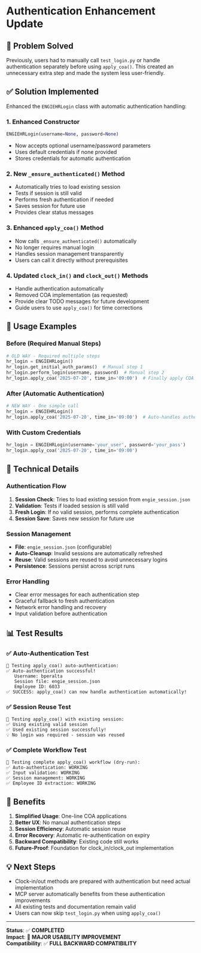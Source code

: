 # Authentication Enhancement Update

## 🎯 Problem Solved

Previously, users had to manually call `test_login.py` or handle authentication separately before using `apply_coa()`. This created an unnecessary extra step and made the system less user-friendly.

## ✅ Solution Implemented

Enhanced the `ENGIEHRLogin` class with automatic authentication handling:

### 1. **Enhanced Constructor**
```python
ENGIEHRLogin(username=None, password=None)
```
- Now accepts optional username/password parameters
- Uses default credentials if none provided
- Stores credentials for automatic authentication

### 2. **New `_ensure_authenticated()` Method**
- Automatically tries to load existing session
- Tests if session is still valid  
- Performs fresh authentication if needed
- Saves session for future use
- Provides clear status messages

### 3. **Enhanced `apply_coa()` Method**
- Now calls `_ensure_authenticated()` automatically
- No longer requires manual login
- Handles session management transparently
- Users can call it directly without prerequisites

### 4. **Updated `clock_in()` and `clock_out()` Methods**
- Handle authentication automatically
- Removed COA implementation (as requested)
- Provide clear TODO messages for future development
- Guide users to use `apply_coa()` for time corrections

## 🚀 Usage Examples

### Before (Required Manual Steps)
```python
# OLD WAY - Required multiple steps
hr_login = ENGIEHRLogin()
hr_login.get_initial_auth_params()  # Manual step 1
hr_login.perform_login(username, password)  # Manual step 2
hr_login.apply_coa('2025-07-20', time_in='09:00')  # Finally apply COA
```

### After (Automatic Authentication)
```python
# NEW WAY - One simple call
hr_login = ENGIEHRLogin()
hr_login.apply_coa('2025-07-20', time_in='09:00')  # Auto-handles authentication
```

### With Custom Credentials
```python
hr_login = ENGIEHRLogin(username='your_user', password='your_pass')
hr_login.apply_coa('2025-07-20', time_in='09:00')
```

## 🔧 Technical Details

### Authentication Flow
1. **Session Check**: Tries to load existing session from `engie_session.json`
2. **Validation**: Tests if loaded session is still valid
3. **Fresh Login**: If no valid session, performs complete authentication
4. **Session Save**: Saves new session for future use

### Session Management
- **File**: `engie_session.json` (configurable)
- **Auto-Cleanup**: Invalid sessions are automatically refreshed
- **Reuse**: Valid sessions are reused to avoid unnecessary logins
- **Persistence**: Sessions persist across script runs

### Error Handling
- Clear error messages for each authentication step
- Graceful fallback to fresh authentication
- Network error handling and recovery
- Input validation before authentication

## 📊 Test Results

### ✅ Auto-Authentication Test
```
🧪 Testing apply_coa() auto-authentication:
✅ Auto-authentication successful!
   Username: bperalta
   Session file: engie_session.json
   Employee ID: 6033
✅ SUCCESS: apply_coa() can now handle authentication automatically!
```

### ✅ Session Reuse Test
```
🧪 Testing apply_coa() with existing session:
✅ Using existing valid session
✅ Used existing session successfully!
💡 No login was required - session was reused
```

### ✅ Complete Workflow Test
```
🧪 Testing complete apply_coa() workflow (dry-run):
✅ Auto-authentication: WORKING
✅ Input validation: WORKING
✅ Session management: WORKING
✅ Employee ID extraction: WORKING
```

## 🎉 Benefits

1. **Simplified Usage**: One-line COA applications
2. **Better UX**: No manual authentication steps
3. **Session Efficiency**: Automatic session reuse
4. **Error Recovery**: Automatic re-authentication on expiry
5. **Backward Compatibility**: Existing code still works
6. **Future-Proof**: Foundation for clock_in/clock_out implementation

## 💡 Next Steps

- Clock-in/out methods are prepared with authentication but need actual implementation
- MCP server automatically benefits from these authentication improvements
- All existing tests and documentation remain valid
- Users can now skip `test_login.py` when using `apply_coa()`

---

**Status**: ✅ **COMPLETED**  
**Impact**: 🚀 **MAJOR USABILITY IMPROVEMENT**  
**Compatibility**: ✅ **FULL BACKWARD COMPATIBILITY**